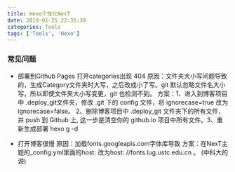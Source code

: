```yaml
---
title: Hexo个性化NexT
date: 2019-01-25 22:35:39
categories: Tools
tags: ['Tools', 'Hexo']
---
```



### 常见问题
* 部署到Github Pages 打开categories出现 404
原因：文件夹大小写问题导致的，生成Category文件夹时大写，之后改成小了写。git 默认忽略文件名大小写，所以即使文件夹大小写变更，git 也检测不到。
方案：1、进入到博客项目中 .deploy_git文件夹，修改 .git 下的 config 文件，将 ignorecase=true 改为 ignorecase=false。 2、删除博客项目中 .deploy_git 文件夹下的所有文件，并 push 到 Github 上, 这一步是清空你的 github.io 项目中所有文件。3、重新生成部署 hexo g -d

* 打开博客很慢
原因：加载fonts.googleapis.com字体库导致
方案：在NexT主题的_config.yml里面的host: 改为host: //fonts.lug.ustc.edu.cn 。 (中科大的源)







